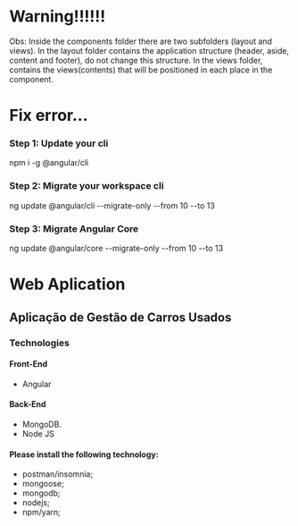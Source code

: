 
# Warning!!!!!!
Obs: Inside the components folder there are two subfolders (layout and views). In the layout folder contains the application structure (header, aside, content and footer), do not change this structure. In the views folder, contains the views(contents) that will be positioned in each place in the component. 

# Fix error...
### Step 1: Update your cli
npm i -g @angular/cli

### Step 2: Migrate your workspace cli
ng update @angular/cli --migrate-only --from 10 --to 13

### Step 3: Migrate Angular Core
ng update @angular/core --migrate-only --from 10 --to 13

# Web Aplication

## Aplicação de Gestão de Carros Usados

### Technologies

#### Front-End
* Angular

#### Back-End
* MongoDB.
* Node JS

#### Please install the following technology:
* postman/insomnia;
* mongoose;
* mongodb;
* nodejs;
* npm/yarn;
